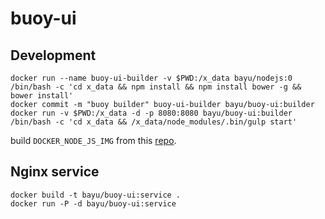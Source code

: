 # buoy-ui

## Development

    docker run --name buoy-ui-builder -v $PWD:/x_data bayu/nodejs:0 /bin/bash -c 'cd x_data && npm install && npm install bower -g && bower install'
    docker commit -m "buoy builder" buoy-ui-builder bayu/buoy-ui:builder
    docker run -v $PWD:/x_data -d -p 8080:8080 bayu/buoy-ui:builder /bin/bash -c 'cd x_data && /x_data/node_modules/.bin/gulp start'

build `DOCKER_NODE_JS_IMG` from this [repo][docker-nodejs].

[docker-nodejs]: https://github.com/pyk/docker-nodejs

## Nginx service

    docker build -t bayu/buoy-ui:service .
    docker run -P -d bayu/buoy-ui:service